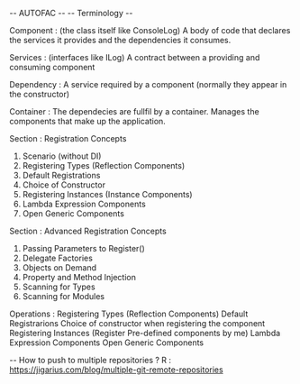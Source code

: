 ﻿
-- AUTOFAC -- 
-- Terminology -- 

Component : (the class itself like ConsoleLog)
	A body of code that declares the services it provides and the dependencies it consumes.

Services : (interfaces like ILog)
	A contract between a providing and consuming component

Dependency :
    A service required by a component (normally they appear in the constructor)

Container : 
    The dependecies are fullfil by a container. Manages the components that make up the application.


Section : Registration Concepts
1) Scenario (without DI)
2) Registering Types (Reflection Components)
3) Default Registrations
4) Choice of Constructor
5) Registering Instances (Instance Components)
6) Lambda Expression Components
7) Open Generic Components

Section : Advanced Registration Concepts
1) Passing Parameters to Register()
2) Delegate Factories
3) Objects on Demand
4) Property and Method Injection
5) Scanning for Types
6) Scanning for Modules

Operations : 
Registering Types (Reflection Components)
Default Registrarions 
Choice of constructor when registering the component
Registering Instances (Register Pre-defined components by me)
Lambda Expression Components
Open Generic Components


-- How to push to multiple repositories ? 
R : https://jigarius.com/blog/multiple-git-remote-repositories